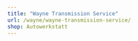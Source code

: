 ```yaml
---
title: "Wayne Transmission Service"
url: /wayne/wayne-transmission-service/
shop: Autowerkstatt
---
```

